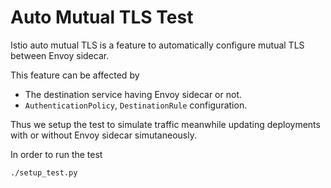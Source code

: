# Auto Mutual TLS Test

Istio auto mutual TLS is a feature to automatically configure mutual TLS between Envoy sidecar.

This feature can be affected by

- The destination service having Envoy sidecar or not.
- `AuthenticationPolicy`, `DestinationRule` configuration.

Thus we setup the test to simulate traffic meanwhile updating deployments with or without Envoy
sidecar simutaneously.

In order to run the test

```bash
./setup_test.py
```
